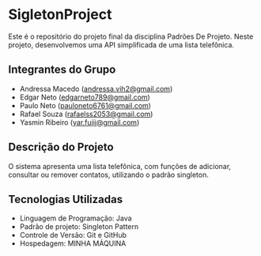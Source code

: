 # SigletonProject

Este é o repositório do projeto final da disciplina Padrões De Projeto. Neste projeto, desenvolvemos uma API simplificada de uma lista telefônica.

## Integrantes do Grupo

- Andressa Macedo (andressa.vih2@gmail.com)
- Edgar Neto (edgarneto789@gmail.com)
- Paulo Neto (pauloneto6761@gmail.com)
- Rafael Souza (rafaelss2053@gmail.com)
- Yasmin Ribeiro  (yar.fujii@gmail.com)

## Descrição do Projeto

O sistema apresenta uma lista telefônica, com funções de adicionar, consultar ou remover contatos, utilizando o padrão singleton.

## Tecnologias Utilizadas

- Linguagem de Programação: Java
- Padrão de projeto: Singleton Pattern
- Controle de Versão: Git e GitHub
- Hospedagem: MINHA MÁQUINA
